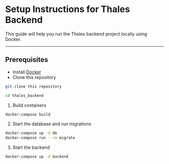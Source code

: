 #  Setup Instructions for Thales Backend

This guide will help you run the Thales backend project locally using Docker.

---

## Prerequisites

- Install [Docker](https://www.docker.com/products/docker-desktop/)
- Clone this repository

```bash
git clone this repository

cd thales_backend
```


1. Build containers

```bash
docker-compose build
```
2. Start the database and run migrations

```bash
docker-compose up -d db
docker-compose run --rm migrate
```
3. Start the backend

```bash
docker-compose up -d backend
```
